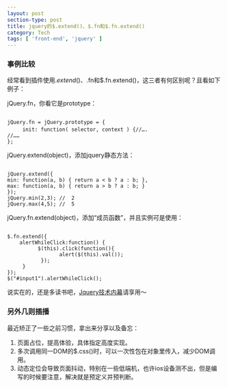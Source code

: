 ```yaml
---
layout: post
section-type: post
title: jquery的$.extend()、$.fn和$.fn.extend()
category: Tech
tags: [ 'front-end', 'jquery' ]
---
```


### 事例比较
经常看到插件使用$.extend()、$.fn和$.fn.extend()，这三者有何区别呢？且看如下例子：

jQuery.fn，你看它是prototype：
<pre><code data-trim class="bash">
jQuery.fn = jQuery.prototype = {
　　　init: function( selector, context ) {//….
//……
};
</code></pre>

jQuery.extend(object)，添加jquery静态方法：
<pre><code data-trim class="bash">
jQuery.extend({
min: function(a, b) { return a < b ? a : b; },
max: function(a, b) { return a > b ? a : b; }
});
jQuery.min(2,3); //  2 
jQuery.max(4,5); //  5
</code></pre>

jQuery.fn.extend(object)，添加“成员函数”，并且实例可是使用：
<pre><code data-trim class="bash">
$.fn.extend({          
    alertWhileClick:function() {            
          $(this).click(function(){                 
                 alert($(this).val());           
           });           
     }       
});       
$("#input1").alertWhileClick();  
</code></pre>

说实在的，还是多读书吧，[Jquery技术内幕](https://book.douban.com/subject/25823709/)请享用～

### 另外几则插播
最近矫正了一些之前习惯，拿出来分享以及备忘：

1. 页面占位，提高体验，具体指定高度实现。
2. 多次调用同一DOM的$.css()时，可以一次性包在对象里传入，减少DOM调用。
3. 动态定位会导致页面抖动，特别在一些低端机，也许ios设备测不出，但是编写的时候要注意，解决就是预定义并预判断。

